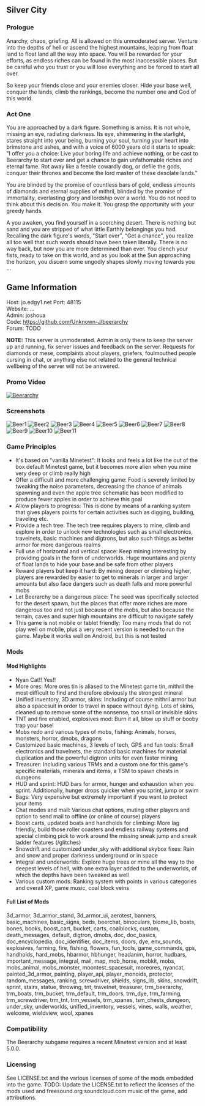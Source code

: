 ## Silver City
### Prologue
Anarchy, chaos, griefing. All is allowed on this unmoderated server. Venture into the depths of hell or ascend the highest mountains, leaping from float land to float land all the way into space. You will be rewarded for your efforts, as endless riches can be found in the most inaccessible places. But be careful who you trust or you will lose everything and be forced to start all over.

So keep your friends close and your enemies closer. Hide your base well, conquer the lands, climb the rankings, become the number one and God of this world.

### Act One
You are approached by a dark figure. Something is amiss. It is not whole, missing an eye, radiating darkness. Its eye, shimmering in the starlight, stares straight into your being, burning your soul, turning your heart into brimstone and ashes, and with a voice of 6000 years old it starts to speak: "I offer you a choice: Live your boring life and achieve nothing, or be cast to Beerarchy to start over and get a chance to gain unfathomable riches and eternal fame. Rot away like a feeble cowardly dog, or defile the gods, conquer their thrones and become the lord master of these desolate lands."

You are blinded by the promise of countless bars of gold, endless amounts of diamonds and eternal supplies of mithril, blinded by the promise of immortality, everlasting glory and lordship over a world. You do not need to think about this decision. You make it. You grasp the opportunity with your greedy hands.

A you awaken, you find yourself in a scorching desert. There is nothing but sand and you are stripped of what little Earthly belongings you had. Recalling the dark figure's words, "Start over", "Get a chance", you realize all too well that such words should have been taken literally. There is no way back, but now you are more determined than ever. You clench your fists, ready to take on this world, and as you look at the Sun approaching the horizon, you discern some ungodly shapes slowly moving towards you ...

## Game Information

Host:   jo.edgy1.net
  Port:  48115<br/>
Website:  ...<br/>
Admin: joshoua<br/>
Code:  https://github.com/Unknown-J/beerarchy<br/>
Forum: TODO<br/>

**NOTE:** This server is unmoderated. Admin is only there to keep the server up and running, fix server issues and feedback on the server. Requests for diamonds or mese, complaints about players, griefers, foulmouthed people cursing in chat, or anything else not related to the general technical wellbeing of the server will not be answered.

### Promo Video
[![Beerarchy](http://img.youtube.com/vi/uYF0xxI1fvY/0.jpg)](http://www.youtube.com/watch?v=uYF0xxI1fvY)

### Screenshots
![Beer1](https://beerarchy.tk/img/beer1.png)
![Beer2](https://beerarchy.tk/img/beer2.png)
![Beer3](https://beerarchy.tk/img/beer3.png)
![Beer4](https://beerarchy.tk/img/beer4.png)
![Beer5](https://beerarchy.tk/img/beer5.png)
![Beer6](https://beerarchy.tk/img/beer6.png)
![Beer7](https://beerarchy.tk/img/beer7.png)
![Beer8](https://beerarchy.tk/img/beer8.png)
![Beer9](https://beerarchy.tk/img/beer9.png)
![Beer10](https://beerarchy.tk/img/beer10.png)
![Beer11](https://beerarchy.tk/img/beer11.png)

### Game Principles
* It's based on "vanilla Minetest": It looks and feels a lot like the out of the box default Minetest game, but it becomes more alien when you mine very deep or climb really high
* Offer a difficult and more challenging game: Food is severely limited by tweaking the noise parameters, decreasing the chance of animals spawning and even the apple tree schematic has been modified to produce fewer apples in order to achieve this goal
* Allow players to progress: This is done by means of a ranking system that gives players points for certain activities such as digging, building, traveling etc.
* Provide a tech tree: The tech tree requires players to mine, climb and explore in order to unlock new technologies such as small electronics, travelnets, basic machines and digtrons, but also such things as better armor for more dangerous realms
* Full use of horizontal and vertical space: Keep mining interesting by providing goals in the form of underworlds. Huge mountains and plenty of float lands to hide your base and be safe from other players
* Reward players but keep it hard: By mining deeper or climbing higher, players are rewarded by easier to get to minerals in larger and larger amounts but also face dangers such as death falls and more powerful mobs
* Let Beerarchy be a dangerous place: The seed was specifically selected for the desert spawn, but the places that offer more riches are more dangerous too and not just because of the mobs, but also because the terrain, caves and super high mountains are difficult to navigate safely
* This game is not mobile or tablet friendly: Too many mods that do not play well on mobile, plus a very recent version is needed to run the game. Maybe it works well on Android, but this is not tested

### Mods
#### Mod Highlights
* Nyan Cat!! Yes!!
* More ores: More ores tin is aliased to the Minetest game tin, mithril the most difficult to find and therefore obviously the strongest mineral
* Unified inventory, 3D armor, skins: Including of course mithril armor but also a spacesuit in order to travel in space without dying. Lots of skins, cleaned up to remove some of the nonsense, too small or invisible skins
* TNT and fire enabled, explosives mod: Burn it all, blow up stuff or booby trap your base!
* Mobs redo and various types of mobs, fishing: Animals, horses, monsters, horror, dmobs, dragons
* Customized basic machines, 3 levels of tech, GPS and fun tools: Small electronics and travelnets, the standard basic machines for material duplication and the powerful digtron units for even faster mining
* Treasurer: Including various TRMs and a custom one for this game's specific materials, minerals and items, a TSM to spawn chests in dungeons
* HUD and sprint: HUD bars for armor, hunger and exhaustion when you sprint. Additionally, hunger drops quicker when you sprint, jump or swim
* Bags: Very expensive but extremely important if you want to protect your items
* Chat modes and mail: Various chat options, muting other players and option to send mail to offline (or online of course) players
* Boost carts, updated boats and handholds for climbing: More lag friendly, build those roller coasters and endless railway systems and special climbing pick to work around the missing sneak jump and sneak ladder features (/glitches)
* Snowdrift and customized under_sky with additional skybox fixes: Rain and snow and proper darkness underground or in space
* Integral and underworlds: Explore huge trees or mine all the way to the deepest levels of hell, with one extra layer added to the underworlds, of which the depths have been tweaked as well
* Various custom mods: Ranking system with points in various categories and overall XP, game music, coal block veins

#### Full List of Mods
3d_armor, 3d_armor_stand, 3d_armor_ui, aerotest, banners, basic_machines, basic_signs, beds, beerchat, binoculars, biome_lib, boats, bones, books, boost_cart, bucket, carts, coalblocks, custom, death_messages, default, digtron, dmobs, doc, doc_basics, doc_encyclopedia, doc_identifier, doc_items, doors, dye, env_sounds, explosives, farming, fire,  fishing, flowers, fun_tools, game_commands, gps, handholds, hard_mobs, hbarmor, hbhunger, headanim, horror, hudbars, important_message, integral, mail, map, mob_horse, mobkit, mobs, mobs_animal, mobs_monster, moontest_spacesuit, moreores, nyancat, painted_3d_armor, painting, player_api, player_monoids, protector, random_messages, ranking, screwdriver, shields, signs_lib, skins, snowdrift, sprint, stairs, statue, throwing, tnt, travelnet, treasurer, trm_beerarchy, trm_boats, trm_bucket, trm_default, trm_doors, trm_dye, trm_farming, trm_screwdriver, trm_tnt, trm_vessels, trm_xpanes, tsm_chests_dungeon, under_sky, underworlds, unified_inventory, vessels, vines, walls, weather, welcome, wieldview, wool, xpanes

### Compatibility
The Beerarchy subgame requires a recent Minetest version and at least 5.0.0.

### Licensing
See LICENSE.txt and the various licenses of some of the mods embedded into the game. TODO: Update the LICENSE.txt to reflect the licenses of the mods used and freesound.org soundcloud.com music of the game, add attributions.
